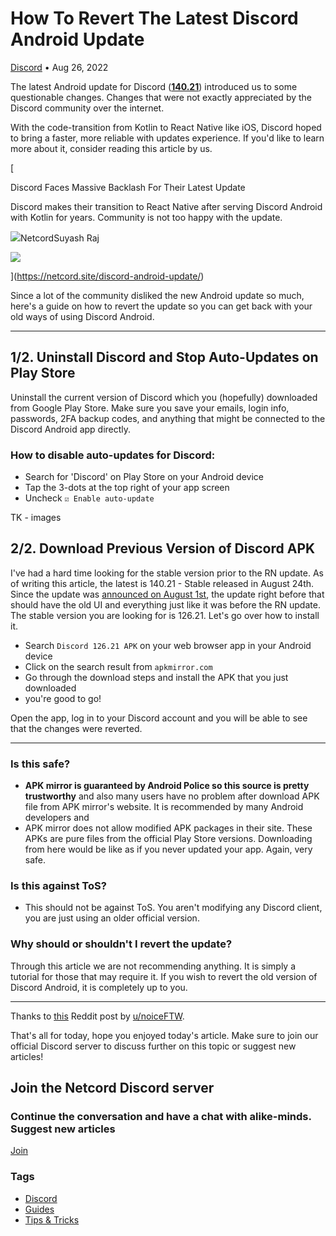 How To Revert The Latest Discord Android Update
===============================================

[Discord](https://netcord.site/tag/discord/) • Aug 26, 2022

[](https://www.facebook.com/sharer/sharer.php?u=https://netcord.site/revert-discord-android-update/)[](https://twitter.com/intent/tweet?text=How%20To%20Revert%20The%20Latest%20Discord%20Android%20Update&url=https://netcord.site/revert-discord-android-update/)

The latest Android update for Discord ([**140.21**](https://play.google.com/store/apps/details?id=com.discord)) introduced us to some questionable changes. Changes that were not exactly appreciated by the Discord community over the internet.

With the code-transition from Kotlin to React Native like iOS, Discord hoped to bring a faster, more reliable with updates experience. If you'd like to learn more about it, consider reading this article by us.

[

Discord Faces Massive Backlash For Their Latest Update

Discord makes their transition to React Native after serving Discord Android with Kotlin for years. Community is not too happy with the update.

![](https://netcord.site/content/images/size/w256h256/2022/07/Netcord-Logo.png)NetcordSuyash Raj

![](https://netcord.site/content/images/2022/08/discord-android-backlash.jpg)

](https://netcord.site/discord-android-update/)

Since a lot of the community disliked the new Android update so much, here's a guide on how to revert the update so you can get back with your old ways of using Discord Android.

* * *

1/2. Uninstall Discord and Stop Auto-Updates on Play Store
----------------------------------------------------------

Uninstall the current version of Discord which you (hopefully) downloaded from Google Play Store. Make sure you save your emails, login info, passwords, 2FA backup codes, and anything that might be connected to the Discord Android app directly.

### How to disable auto-updates for Discord:

*   Search for 'Discord' on Play Store on your Android device
*   Tap the 3-dots at the top right of your app screen
*   Uncheck `☑️ Enable auto-update`

TK - images

2/2. Download Previous Version of Discord APK
---------------------------------------------

I've had a hard time looking for the stable version prior to the RN update. As of writing this article, the latest is 140.21 - Stable released in August 24th. Since the update was [announced on August 1st](https://discord.com/blog/android-react-native-framework-update), the update right before that should have the old UI and everything just like it was before the RN update. The stable version you are looking for is 126.21. Let's go over how to install it.

*   Search `Discord 126.21 APK` on your web browser app in your Android device
*   Click on the search result from `apkmirror.com`
*   Go through the download steps and install the APK that you just downloaded
*   you're good to go!

Open the app, log in to your Discord account and you will be able to see that the changes were reverted.

* * *

### Is this safe?

*   **APK mirror is guaranteed by Android Police so this source is pretty trustworthy** and also many users have no problem after download APK file from APK mirror's website. It is recommended by many Android developers and
*   APK mirror does not allow modified APK packages in their site. These APKs are pure files from the official Play Store versions. Downloading from here would be like as if you never updated your app. Again, very safe.

### Is this against ToS?

*   This should not be against ToS. You aren't modifying any Discord client, you are just using an older official version.

### Why should or shouldn't I revert the update?

Through this article we are not recommending anything. It is simply a tutorial for those that may require it. If you wish to revert the old version of Discord Android, it is completely up to you.

* * *

Thanks to [this](https://www.reddit.com/r/discordapp/comments/wthixb/guide_on_how_to_bring_back_the_old_discord_on/) Reddit post by [u/noiceFTW](https://www.reddit.com/user/noiceFTW/).

That's all for today, hope you enjoyed today's article. Make sure to join our official Discord server to discuss further on this topic or suggest new articles!

Join the Netcord Discord server
-------------------------------

### Continue the conversation and have a chat with alike-minds. Suggest new articles 

[Join](https://discord.gg/F7v3XCwssK)

### Tags

*   [Discord](/tag/discord/ "Discord")
*   [Guides](/tag/guides/ "Guides")
*   [Tips & Tricks](/tag/tips-n-tricks/ "Tips & Tricks")

